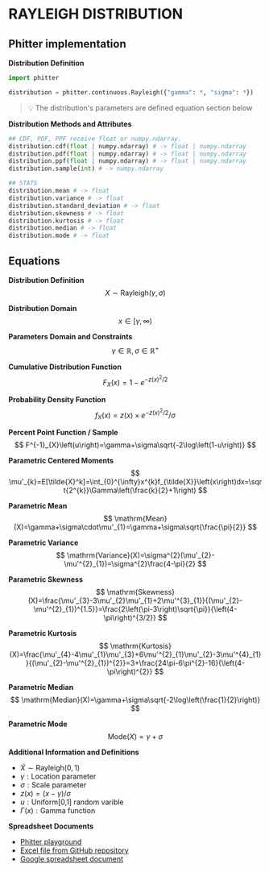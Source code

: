 # RAYLEIGH DISTRIBUTION

## Phitter implementation

**Distribution Definition**

```python
import phitter

distribution = phitter.continuous.Rayleigh({"gamma": *, "sigma": *})
```

> 💡 The distribution's parameters are defined equation section below

**Distribution Methods and Attributes**

```python
## CDF, PDF, PPF receive float or numpy.ndarray.
distribution.cdf(float | numpy.ndarray) # -> float | numpy.ndarray
distribution.pdf(float | numpy.ndarray) # -> float | numpy.ndarray
distribution.ppf(float | numpy.ndarray) # -> float | numpy.ndarray
distribution.sample(int) # -> numpy.ndarray

## STATS
distribution.mean # -> float
distribution.variance # -> float
distribution.standard_deviation # -> float
distribution.skewness # -> float
distribution.kurtosis # -> float
distribution.median # -> float
distribution.mode # -> float
```

## Equations

**Distribution Definition**
$$ X\sim\mathrm{Rayleigh}\left(\gamma,\sigma\right) $$

**Distribution Domain**
$$ x\in\left[\gamma,\infty\right) $$

**Parameters Domain and Constraints**
$$ \gamma\in\mathbb{R}, \sigma\in\mathbb{R}^{+} $$

**Cumulative Distribution Function**
$$ F_{X}\left(x\right)=1-e^{-z(x)^{2}/2} $$

**Probability Density Function**
$$ f_{X}\left(x\right)=z(x)\times e^{-z(x)^{2}/2}/\sigma $$

**Percent Point Function / Sample**
$$ F^{-1}_{X}\left(u\right)=\gamma+\sigma\sqrt{-2\log\left(1-u\right)} $$

**Parametric Centered Moments**
$$ \mu'_{k}=E[\tilde{X}^k]=\int_{0}^{\infty}x^{k}f_{\tilde{X}}\left(x\right)dx=\sqrt{2^{k}}\Gamma\left(\frac{k}{2}+1\right) $$

**Parametric Mean**
$$ \mathrm{Mean}(X)=\gamma+\sigma\cdot\mu'_{1}=\gamma+\sigma\sqrt{\frac{\pi}{2}} $$

**Parametric Variance**
$$ \mathrm{Variance}(X)=\sigma^{2}(\mu'_{2}-\mu'^{2}_{1})=\sigma^{2}\frac{4-\pi}{2} $$

**Parametric Skewness**
$$ \mathrm{Skewness}(X)=\frac{\mu'_{3}-3\mu'_{2}\mu'_{1}+2\mu'^{3}_{1}}{(\mu'_{2}-\mu'^{2}_{1})^{1.5}}=\frac{2\left(\pi-3\right)\sqrt{\pi}}{\left(4-\pi\right)^{3/2}} $$

**Parametric Kurtosis**
$$ \mathrm{Kurtosis}(X)=\frac{\mu'_{4}-4\mu'_{1}\mu'_{3}+6\mu'^{2}_{1}\mu'_{2}-3\mu'^{4}_{1}}{(\mu'_{2}-\mu'^{2}_{1})^{2}}=3+\frac{24\pi-6\pi^{2}-16}{\left(4-\pi\right)^{2}} $$

**Parametric Median**
$$ \mathrm{Median}(X)=\gamma+\sigma\sqrt{-2\log\left(\frac{1}{2}\right)} $$

**Parametric Mode**
$$ \mathrm{Mode}(X)=\gamma+\sigma $$

**Additional Information and Definitions**
- $\tilde{X}\sim\mathrm{Rayleigh}\left(0,1\right)$
- $\gamma:\text{Location parameter}$
- $\sigma:\text{Scale parameter}$
- $z\left(x\right)=\left(x-\gamma\right)/\sigma$
- $u:\text{Uniform[0,1] random varible}$
- $\Gamma\left(x\right):\text{Gamma function}$

**Spreadsheet Documents**

-   [Phitter playground](https://phitter.io/distributions/continuous/rayleigh)
-   [Excel file from GitHub repository](https://github.com/phitterio/phitter-files/blob/main/continuous/rayleigh.xlsx)
-   [Google spreadsheet document](https://docs.google.com/spreadsheets/d/1UWtjOwokob4x43OcMLLFbNTYUqOo5dJWqSTfWbS-yyw)
    